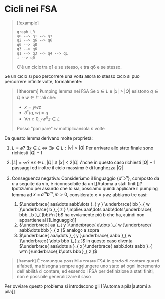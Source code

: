 # Cicli nei FSA

>[!example]
>```mermaid
>graph LR
>q0 --> q1 --> q2
> q2 --> q6 --> q6
> q6 --> q8
> q3 --> q6
> q1 --> q3 --> q4 --> q1
> i --> q0
>```
>C'è un ciclo tra q1 e se stesso, e tra q6 e se stesso.

Se un ciclo si può percorrere una volta allora lo stesso ciclo si può percorrere infinite volte, formalmente:

>[!theorem] Pumping lemma nei FSA
>Se $x \in L$ e $|x| > |Q|$
> esistono $q \in Q$ e $w \in I^+$ tali che:
> - $x = ywz$
> - $\delta^*(q,w)=q$
> - $\forall n \geq 0, yw^nz \in L$
>
>Posso "pompare" $w$ moltiplicandola $n$ volte

Da questo lemma derivano molte proprietà:

1. $L = \varnothing$? $\exists x \in L \iff \exists y \in L :|y| < |Q|$
	Per arrivare allo stato finale sono richiesti $|Q|-1$
2. $|L| = \infty?$ $\exists x \in L, |Q| \leq |x| < 2|Q|$
	Anche in questo caso richiesti $|Q|-1$ passaggi ed inoltre il ciclo massimo è di lunghezza $|Q|$

3. Conseguenza negativa:
   Consideriamo il linguaggio $\left\{ a^nb^n \right\}$, composto da $n$ a seguite da $n$ b, è riconoscibile da un [[Automa a stati finiti]]? 
   Ipotiziamo per assurdo che lo sia, possiamo quindi applicare il pumping lemma ad $x = a^mb^m, m>0$, considerato $x = ywz$ abbiamo tre casi:
   1. $\underbrace{ aaa\dots aabb\dots }_{ y } \underbrace{ bb }_{ w }\underbrace{ b }_{ z } \implies aaa\dots aabb\dots \underbrace{ bbb...b }_{ (bb)^n }b$
      ha ovviamente piú b che ha, quindi non appartiene al [[Linguaggio]]
    2. $\underbrace{ aa }_{ y }\underbrace{ a\dots }_{ w }\underbrace{  aabb\dots bbb }_{ z }$ analogo a sopra
    3. $\underbrace{ aaa\dots  }_{ y }\underbrace{ aabb }_{ w }\underbrace{ \dots bbb }_{ z }$ in questo caso diventa $\underbrace{ aaa\dots a }_{ x }\underbrace{ aabb\dots aabb }_{ w^n }\underbrace{ b\dots bbb }_{ z }$

>[!remark]
>È comunque possibile creare FSA in grado di contare questi alfabeti, ma bisogna sempre aggiungere uno stato ad ogni incremento dell'abilità di contare, ed essendo i FSA per definizione a stati finiti, non è possibile generalizzare il caso

Per ovviare questo problema si introducono gli [[Automa a pila|automi a pila]]

